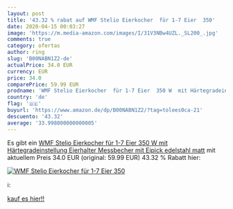 ```yaml
---
layout: post
title: '43.32 % rabat auf WMF Stelio Eierkocher  für 1-7 Eier  350'
date: 2020-04-15 00:03:27
image: 'https://m.media-amazon.com/images/I/31V3NBw4UZL._SL200_.jpg'
comments: true
category: ofertas
author: ring
slug: 'B00NABN1Z2-de'
actualPrice: 34.0 EUR
currency: EUR
price: 34.0
comparePrice: 59.99 EUR
prodname: 'WMF Stelio Eierkocher  für 1-7 Eier  350 W  mit Härtegradeinstellung  Eierhalter  Messbecher mit Eipick  edelstahl matt'
country: 'de'
flag: '🇩🇪'
buyurl: 'https://www.amazon.de/dp/B00NABN1Z2/?tag=tolees0ca-21'
descuento: '43.32'
average: '33.998000000000005'
---
```


Es gibt ein [WMF Stelio Eierkocher  für 1-7 Eier  350 W  mit Härtegradeinstellung  Eierhalter  Messbecher mit Eipick  edelstahl matt](https://www.amazon.de/dp/B00NABN1Z2/?tag=tolees0ca-21) mit aktuellem Preis 34.0 EUR (original: 59.99 EUR) 43.32 % Rabatt hier:

[![WMF Stelio Eierkocher  für 1-7 Eier  350](https://m.media-amazon.com/images/I/31V3NBw4UZL._SL200_.jpg)](https://www.amazon.de/dp/B00NABN1Z2/?tag=tolees0ca-21)

ℹ️:


[kauf es hier!!](https://www.amazon.de/dp/B00NABN1Z2/?tag=tolees0ca-21)
